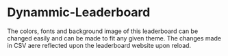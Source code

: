 # Dynammic-Leaderboard
The colors, fonts and background image of this leaderboard can be changed easily and can be made to fit any given theme. The changes made in CSV aere reflected upon the leaderboard website upon reload.
